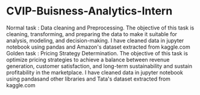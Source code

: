 # CVIP-Buisness-Analytics-Intern
Normal task : Data cleaning and Preprocessing. 
The objective of this task is cleaning, transforming, and preparing the data to make it suitable for analysis, modeling, and decision-making. 
I have cleaned data in jupyter notebook using pandas and Amazon's  dataset extracted from kaggle.com 
Golden task : Pricing Strategy Determination. 
The objective of this task is optimize pricing strategies to achieve a balance between revenue generation, customer satisfaction, and long-term sustainability and sustain profitability in the marketplace.
I have cleaned data in jupyter notebook using pandasand other libraries and Tata's dataset extracted from kaggle.com 
